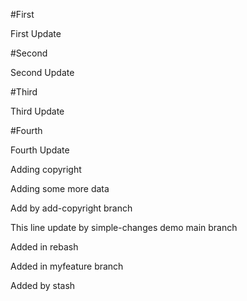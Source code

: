 #First

First Update


#Second

Second Update

#Third

Third Update

#Fourth

Fourth Update

Adding copyright

Adding some more data

Add by add-copyright branch

This line update by simple-changes demo main branch

Added in rebash

Added in myfeature branch

Added by stash